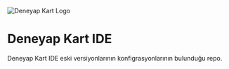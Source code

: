 
![Deneyap Kart Logo](https://i.imgur.com/kydkT0i.png)


# Deneyap Kart IDE
Deneyap Kart IDE eski versiyonlarının konfigrasyonlarının bulunduğu repo.

